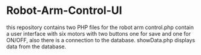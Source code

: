 # Robot-Arm-Control-UI
this repository contains two PHP files for the robot arm
control.php contain a user interface with six motors with two buttons one for save and one for ON/OFF, also there is a connection to the database.
showData.php displays data from the database.
